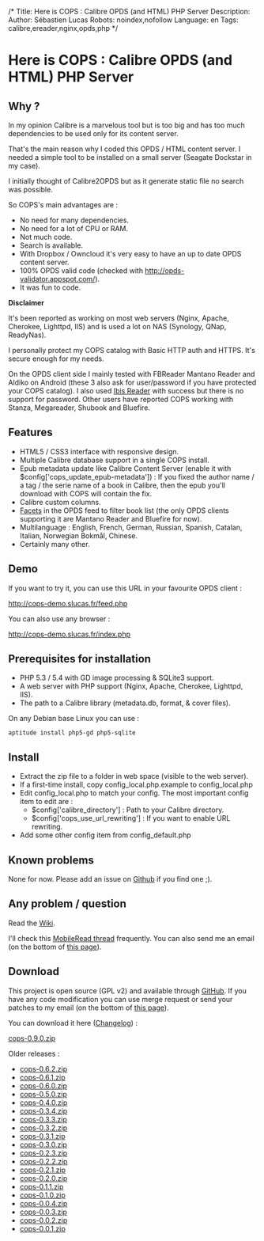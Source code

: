 /*
Title: Here is COPS : Calibre OPDS (and HTML) PHP Server
Description: 
Author: Sébastien Lucas
Robots: noindex,nofollow
Language: en
Tags: calibre,ereader,nginx,opds,php
*/
# Here is COPS : Calibre OPDS (and HTML) PHP Server

## Why ?
In my opinion Calibre is a marvelous tool but is too big and has too much dependencies to be used only for its content server.

That's the main reason why I coded this OPDS / HTML content server. I needed a simple tool to be installed on a small server (Seagate Dockstar in my case).

I initially thought of Calibre2OPDS but as it generate static file no search was possible.

So COPS's main advantages are :
*	No need for many dependencies.
*	No need for a lot of CPU or RAM.
*	Not much code.
*	Search is available.
*	With Dropbox / Owncloud it's very easy to have an up to date OPDS content server.
*	100% OPDS valid code (checked with http://opds-validator.appspot.com/).
*	It was fun to code.

**Disclaimer**

It's been reported as working on most web servers (Nginx, Apache, Cherokee, Lighttpd, IIS) and is used a lot on NAS (Synology, QNap, ReadyNas).

I personally protect my COPS catalog with Basic HTTP auth and HTTPS. It's secure enough for my needs.

On the OPDS client side I mainly tested with FBReader Mantano Reader and Aldiko on Android (these 3 also ask for user/password if you have protected your COPS catalog). I also used [Ibis Reader](http://ibisreader.com/) with success but there is no support for password.
Other users have reported COPS working with Stanza, Megareader, Shubook and Bluefire.

## Features

*	HTML5 / CSS3 interface with responsive design.
*	Multiple Calibre database support in a single COPS install.
*	Epub metadata update like Calibre Content Server (enable it with $config['cops_update_epub-metadata']) : If you fixed the author name / a tag / the serie name of a book in Calibre, then the epub you'll download with COPS will contain the fix.
*	Calibre custom columns.
*	[Facets](http://opds-spec.org/2011/06/14/faceted-search-browsing/) in the OPDS feed to filter book list (the only OPDS clients supporting it are Mantano Reader and Bluefire for now).
*	Multilanguage : English, French, German, Russian, Spanish, Catalan, Italian, Norwegian Bokmål, Chinese.
*	Certainly many other.

## Demo

If you want to try it, you can use this URL in your favourite OPDS client :

http://cops-demo.slucas.fr/feed.php

You can also use any browser :

http://cops-demo.slucas.fr/index.php

## Prerequisites for installation

*	PHP 5.3 / 5.4 with GD image processing & SQLite3 support.
*	A web server with PHP support (Nginx, Apache, Cherokee, Lighttpd, IIS).
*	The path to a Calibre library (metadata.db, format, & cover files).

On any Debian base Linux you can use :

```
aptitude install php5-gd php5-sqlite
```

## Install

*	Extract the zip file to a folder in web space (visible to the web server).
*	If a first-time install, copy config_local.php.example to config_local.php
*	Edit config_local.php to match your config. The most important config item to edit are :
    * $config['calibre_directory'] : Path to your Calibre directory.
    * $config['cops_use_url_rewriting'] : If you want to enable URL rewriting.
*	Add some other config item from config_default.php

## Known problems

None for now. Please add an issue on [Github](https://github.com/seblucas/cops/issues?state=open) if you find one ;).

## Any problem / question

Read the [Wiki](https://github.com/seblucas/cops/wiki).

I'll check this [MobileRead thread](http://www.mobileread.com/forums/showthread.php?p=1988610) frequently. You can also send me an email (on the bottom of [this page](/user/sebastien_lucas)).

## Download

This project is open source (GPL v2) and available through [GitHub](https://github.com/seblucas/cops). If you have any code modification you can use merge request or send your patches to my email (on the bottom of [this page](/user/sebastien_lucas)).

You can download it here ([Changelog](/en/oss/calibre-opds-php-server-changelog)) :

[cops-0.9.0.zip](/en/oss/cops-0.9.0.zip)

Older releases :

*	[cops-0.6.2.zip](/en/oss/cops-0.6.2.zip)
*	[cops-0.6.1.zip](/en/oss/cops-0.6.1.zip)
*	[cops-0.6.0.zip](/en/oss/cops-0.6.0.zip)
*	[cops-0.5.0.zip](/en/oss/cops-0.5.0.zip)
*	[cops-0.4.0.zip](/en/oss/cops-0.4.0.zip)
*	[cops-0.3.4.zip](/en/oss/cops-0.3.4.zip)
*	[cops-0.3.3.zip](/en/oss/cops-0.3.3.zip)
*	[cops-0.3.2.zip](/en/oss/cops-0.3.2.zip)
*	[cops-0.3.1.zip](/en/oss/cops-0.3.1.zip)
*	[cops-0.3.0.zip](/en/oss/cops-0.3.0.zip)
*	[cops-0.2.3.zip](/en/oss/cops-0.2.3.zip)
*	[cops-0.2.2.zip](/en/oss/cops-0.2.2.zip)
*	[cops-0.2.1.zip](/en/oss/cops-0.2.1.zip)
*	[cops-0.2.0.zip](/en/oss/cops-0.2.0.zip)
*	[cops-0.1.1.zip](/en/oss/cops-0.1.1.zip)
*	[cops-0.1.0.zip](/en/oss/cops-0.1.0.zip)
*	[cops-0.0.4.zip](/en/oss/cops-0.0.4.zip)
*	[cops-0.0.3.zip](/en/oss/cops-0.0.3.zip)
*	[cops-0.0.2.zip](/en/oss/cops-0.0.2.zip)
*	[cops-0.0.1.zip](/en/oss/cops-0.0.1.zip)
